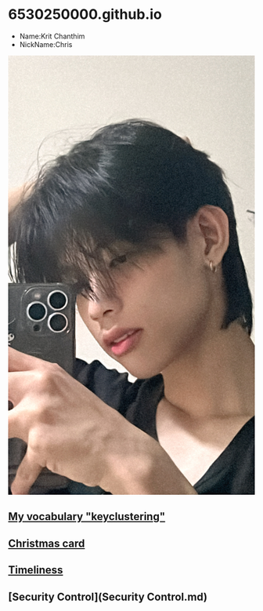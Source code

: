 # 6530250000.github.io
 - Name:Krit Chanthim
 - NickName:Chris
   

![alt text](pic/08105DA6-B95E-4EEB-800B-4CC6AA2C43E6.jpeg)

## [My vocabulary "keyclustering"](keyclustering.md)
## [Christmas card](marry.md)
## [Timeliness](timeliness.md)
## [Security Control](Security Control.md)
